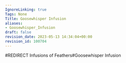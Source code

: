 ```yaml
---
IgnoreLinking: true
Tags: None
Title: Goosewhisper Infusion
aliases:
- Goosewhisper_Infusion
draft: false
revision_date: 2023-05-13 14:34:04+00:00
revision_id: 100704
---
```


#REDIRECT Infusions of Feathers#Goosewhisper Infusion